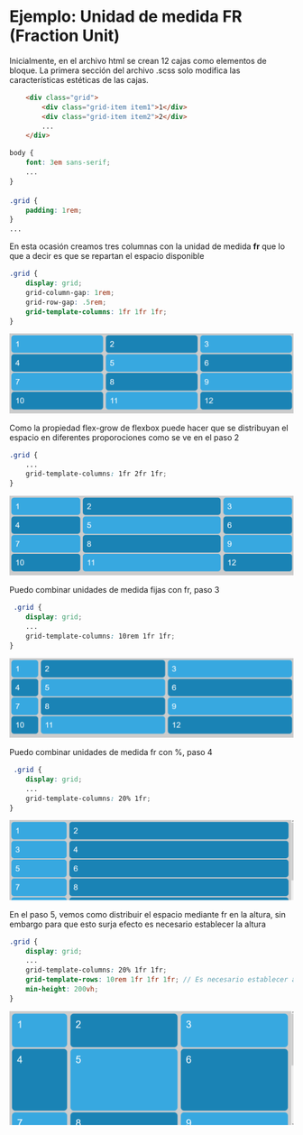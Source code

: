 # Ejemplo: Unidad de medida FR (Fraction Unit)

Inicialmente, en el archivo html se crean 12 cajas como elementos de bloque. La primera sección del archivo .scss solo modifica las características estéticas de las cajas.

```html
    <div class="grid">
        <div class="grid-item item1">1</div>
        <div class="grid-item item2">2</div>
        ...
    </div>
```

```scss
body {
    font: 3em sans-serif;
    ...
}

.grid {
    padding: 1rem;
}
...
```

En esta ocasión creamos tres columnas con la unidad de medida **fr** que lo que a decir es que se repartan el espacio disponible

```scss
.grid {
    display: grid;
    grid-column-gap: 1rem;
    grid-row-gap: .5rem;
    grid-template-columns: 1fr 1fr 1fr;
}
```

![01-state](./doc/img/01-state.png)

Como la propiedad flex-grow de flexbox puede hacer que se distribuyan el espacio en diferentes proporociones como se ve en el paso 2

```scss
.grid {
    ...
    grid-template-columns: 1fr 2fr 1fr;
}
```

![02-state](./doc/img/02-state.png)

Puedo combinar unidades de medida fijas con fr, paso 3

```scss
 .grid {
    display: grid;
    ...
    grid-template-columns: 10rem 1fr 1fr;
}
```

![03-state](./doc/img/03-state.png)

Puedo combinar unidades de medida fr con %, paso 4

```scss
 .grid {
    display: grid;
    ...
    grid-template-columns: 20% 1fr;
}
```

![04-state](./doc/img/04-state.png)

En el paso 5, vemos como distribuir el espacio mediante fr en la altura, sin embargo para que esto surja efecto es necesario establecer la altura

```scss
.grid {
    display: grid;
    ...
    grid-template-columns: 20% 1fr 1fr;
    grid-template-rows: 10rem 1fr 1fr 1fr; // Es necesario establecer altura
    min-height: 200vh;
}
```

![05-state](./doc/img/05-state.png)